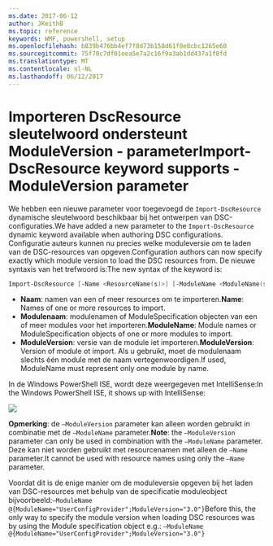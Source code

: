 ```yaml
---
ms.date: 2017-06-12
author: JKeithB
ms.topic: reference
keywords: WMF, powershell, setup
ms.openlocfilehash: b839b476bb4ef7f8d73b158d61f0e8cbc1265e60
ms.sourcegitcommit: 75f70c7df01eea5e7a2c16f9a3ab1dd437a1f8fd
ms.translationtype: MT
ms.contentlocale: nl-NL
ms.lasthandoff: 06/12/2017
---
```

# <a name="import-dscresource-keyword-supports--moduleversion-parameter"></a><span data-ttu-id="56f4e-102">Importeren DscResource sleutelwoord ondersteunt ModuleVersion - parameter</span><span class="sxs-lookup"><span data-stu-id="56f4e-102">Import-DscResource keyword supports -ModuleVersion parameter</span></span>

<span data-ttu-id="56f4e-103">We hebben een nieuwe parameter voor toegevoegd de `Import-DscResource` dynamische sleutelwoord beschikbaar bij het ontwerpen van DSC-configuraties.</span><span class="sxs-lookup"><span data-stu-id="56f4e-103">We have added a new parameter to the `Import-DscResource` dynamic keyword available when authoring DSC configurations.</span></span> <span data-ttu-id="56f4e-104">Configuratie auteurs kunnen nu precies welke moduleversie om te laden van de DSC-resources van opgeven.</span><span class="sxs-lookup"><span data-stu-id="56f4e-104">Configuration authors can now specify exactly which module version to load the DSC resources from.</span></span> <span data-ttu-id="56f4e-105">De nieuwe syntaxis van het trefwoord is:</span><span class="sxs-lookup"><span data-stu-id="56f4e-105">The new syntax of the keyword is:</span></span>

```powershell
Import-DscResource [-Name <ResourceName(s)>] [-ModuleName <ModuleName(s)>] [-ModuleVersion <ModuleVersion>]
```

* <span data-ttu-id="56f4e-106">**Naam**: namen van een of meer resources om te importeren.</span><span class="sxs-lookup"><span data-stu-id="56f4e-106">**Name**: Names of one or more resources to import.</span></span>
* <span data-ttu-id="56f4e-107">**Modulenaam**: modulenamen of ModuleSpecification objecten van een of meer modules voor het importeren.</span><span class="sxs-lookup"><span data-stu-id="56f4e-107">**ModuleName**: Module names or ModuleSpecification objects of one or more modules to import.</span></span>
* <span data-ttu-id="56f4e-108">**ModuleVersion**: versie van de module iet importeren.</span><span class="sxs-lookup"><span data-stu-id="56f4e-108">**ModuleVersion**: Version of module ot import.</span></span> <span data-ttu-id="56f4e-109">Als u gebruikt, moet de modulenaam slechts één module met de naam vertegenwoordigen.</span><span class="sxs-lookup"><span data-stu-id="56f4e-109">If used, ModuleName must represent only one module by name.</span></span> 

<span data-ttu-id="56f4e-110">In de Windows PowerShell ISE, wordt deze weergegeven met IntelliSense:</span><span class="sxs-lookup"><span data-stu-id="56f4e-110">In the Windows PowerShell ISE, it shows up with IntelliSense:</span></span>

![](../images/Import-DscResource-Modversion.jpg)

<span data-ttu-id="56f4e-111">**Opmerking**: de `–ModuleVersion` parameter kan alleen worden gebruikt in combinatie met de `–ModuleName` parameter.</span><span class="sxs-lookup"><span data-stu-id="56f4e-111">**Note**: the `–ModuleVersion` parameter can only be used in combination with the `–ModuleName` parameter.</span></span> <span data-ttu-id="56f4e-112">Deze kan niet worden gebruikt met resourcenamen met alleen de `–Name` parameter.</span><span class="sxs-lookup"><span data-stu-id="56f4e-112">It cannot be used with resource names using only the `–Name` parameter.</span></span>

<span data-ttu-id="56f4e-113">Voordat dit is de enige manier om de moduleversie opgeven bij het laden van DSC-resources met behulp van de specificatie moduleobject bijvoorbeeld:`–ModuleName @{ModuleName="UserConfigProvider";ModuleVersion="3.0"}`</span><span class="sxs-lookup"><span data-stu-id="56f4e-113">Before this, the only way to specify the module version when loading DSC resources was by using the Module specification object e.g.: `–ModuleName @{ModuleName="UserConfigProvider";ModuleVersion="3.0"}`</span></span>

